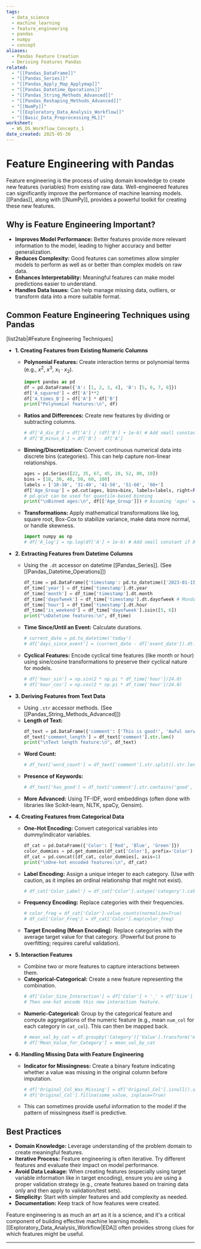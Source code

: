 ```yaml
---
tags:
  - data_science
  - machine_learning
  - feature_engineering
  - pandas
  - numpy
  - concept
aliases:
  - Pandas Feature Creation
  - Deriving Features Pandas
related:
  - "[[Pandas_DataFrame]]"
  - "[[Pandas_Series]]"
  - "[[Pandas_Apply_Map_Applymap]]"
  - "[[Pandas_Datetime_Operations]]"
  - "[[Pandas_String_Methods_Advanced]]"
  - "[[Pandas_Reshaping_Methods_Advanced]]"
  - "[[NumPy]]"
  - "[[Exploratory_Data_Analysis_Workflow]]"
  - "[[Basic_Data_Preprocessing_ML]]"
worksheet:
  - WS_DS_Workflow_Concepts_1
date_created: 2025-05-30
---
```

# Feature Engineering with Pandas

Feature engineering is the process of using domain knowledge to create new features (variables) from existing raw data. Well-engineered features can significantly improve the performance of machine learning models. [[Pandas]], along with [[NumPy]], provides a powerful toolkit for creating these new features.

## Why is Feature Engineering Important?
- **Improves Model Performance:** Better features provide more relevant information to the model, leading to higher accuracy and better generalization.
- **Reduces Complexity:** Good features can sometimes allow simpler models to perform as well as or better than complex models on raw data.
- **Enhances Interpretability:** Meaningful features can make model predictions easier to understand.
- **Handles Data Issues:** Can help manage missing data, outliers, or transform data into a more suitable format.

## Common Feature Engineering Techniques using Pandas

[list2tab|#Feature Engineering Techniques]
- **1. Creating Features from Existing Numeric Columns**
    - **Polynomial Features:** Create interaction terms or polynomial terms (e.g., $x^2$, $x^3$, $x_1 \cdot x_2$).
      ```python
      import pandas as pd
      df = pd.DataFrame({'A': [1, 2, 3, 4], 'B': [5, 6, 7, 8]})
      df['A_squared'] = df['A']**2
      df['A_times_B'] = df['A'] * df['B']
      print("Polynomial features:\n", df)
      ```
    - **Ratios and Differences:** Create new features by dividing or subtracting columns.
      ```python
      # df['A_div_B'] = df['A'] / (df['B'] + 1e-6) # Add small constant to avoid division by zero
      # df['B_minus_A'] = df['B'] - df['A']
      ```
    - **Binning/Discretization:** Convert continuous numerical data into discrete bins (categories). This can help capture non-linear relationships.
      ```python
      ages = pd.Series([22, 35, 67, 45, 28, 52, 80, 19])
      bins = [18, 30, 40, 50, 60, 100]
      labels = ['18-30', '31-40', '41-50', '51-60', '60+']
      df['Age_Group'] = pd.cut(ages, bins=bins, labels=labels, right=False)
      # pd.qcut can be used for quantile-based binning
      print("\nBinned ages:\n", df[['Age_Group']]) # Assuming 'ages' was a column in df or combined
      ```
    - **Transformations:** Apply mathematical transformations like log, square root, Box-Cox to stabilize variance, make data more normal, or handle skewness.
      ```python
      import numpy as np
      # df['A_log'] = np.log(df['A'] + 1e-6) # Add small constant if A can be 0
      ```

- **2. Extracting Features from Datetime Columns**
    - Using the `.dt` accessor on datetime [[Pandas_Series]]. (See [[Pandas_Datetime_Operations]])
      ```python
      df_time = pd.DataFrame({'timestamp': pd.to_datetime(['2023-01-15 10:30', '2023-03-20 18:45'])})
      df_time['year'] = df_time['timestamp'].dt.year
      df_time['month'] = df_time['timestamp'].dt.month
      df_time['dayofweek'] = df_time['timestamp'].dt.dayofweek # Monday=0, Sunday=6
      df_time['hour'] = df_time['timestamp'].dt.hour
      df_time['is_weekend'] = df_time['dayofweek'].isin([5, 6])
      print("\nDatetime features:\n", df_time)
      ```
    - **Time Since/Until an Event:** Calculate durations.
      ```python
      # current_date = pd.to_datetime('today')
      # df['days_since_event'] = (current_date - df['event_date']).dt.days
      ```
    - **Cyclical Features:** Encode cyclical time features (like month or hour) using sine/cosine transformations to preserve their cyclical nature for models.
      ```python
      # df['hour_sin'] = np.sin(2 * np.pi * df_time['hour']/24.0)
      # df['hour_cos'] = np.cos(2 * np.pi * df_time['hour']/24.0)
      ```

- **3. Deriving Features from Text Data**
    - Using `.str` accessor methods. (See [[Pandas_String_Methods_Advanced]])
    - **Length of Text:**
      ```python
      df_text = pd.DataFrame({'comment': ['This is good!', 'Awful service.', 'Okay']})
      df_text['comment_length'] = df_text['comment'].str.len()
      print("\nText length feature:\n", df_text)
      ```
    - **Word Count:**
      ```python
      # df_text['word_count'] = df_text['comment'].str.split().str.len()
      ```
    - **Presence of Keywords:**
      ```python
      # df_text['has_good'] = df_text['comment'].str.contains('good', case=False)
      ```
    - **More Advanced:** Using TF-IDF, word embeddings (often done with libraries like Scikit-learn, NLTK, spaCy, Gensim).

- **4. Creating Features from Categorical Data**
    - **One-Hot Encoding:** Convert categorical variables into dummy/indicator variables.
      ```python
      df_cat = pd.DataFrame({'Color': ['Red', 'Blue', 'Green']})
      color_dummies = pd.get_dummies(df_cat['Color'], prefix='Color') # See [[Pandas_Reshaping_Methods_Advanced]]
      df_cat = pd.concat([df_cat, color_dummies], axis=1)
      print("\nOne-hot encoded features:\n", df_cat)
      ```
    - **Label Encoding:** Assign a unique integer to each category. (Use with caution, as it implies an ordinal relationship that might not exist).
      ```python
      # df_cat['Color_Label'] = df_cat['Color'].astype('category').cat.codes
      ```
    - **Frequency Encoding:** Replace categories with their frequencies.
      ```python
      # color_freq = df_cat['Color'].value_counts(normalize=True)
      # df_cat['Color_Freq'] = df_cat['Color'].map(color_freq)
      ```
    - **Target Encoding (Mean Encoding):** Replace categories with the average target value for that category. (Powerful but prone to overfitting; requires careful validation).

- **5. Interaction Features**
    - Combine two or more features to capture interactions between them.
    - **Categorical-Categorical:** Create a new feature representing the combination.
      ```python
      # df['Color_Size_Interaction'] = df['Color'] + '_' + df['Size']
      # Then one-hot encode this new interaction feature.
      ```
    - **Numeric-Categorical:** Group by the categorical feature and compute aggregations of the numeric feature (e.g., mean `num_col` for each category in `cat_col`). This can then be mapped back.
      ```python
      # mean_val_by_cat = df.groupby('Category')['Value'].transform('mean')
      # df['Mean_Value_for_Category'] = mean_val_by_cat
      ```

- **6. Handling Missing Data with Feature Engineering**
    - **Indicator for Missingness:** Create a binary feature indicating whether a value was missing in the original column before imputation.
      ```python
      # df['Original_Col_Was_Missing'] = df['Original_Col'].isnull().astype(int)
      # df['Original_Col'].fillna(some_value, inplace=True)
      ```
    - This can sometimes provide useful information to the model if the pattern of missingness itself is predictive.

## Best Practices
- **Domain Knowledge:** Leverage understanding of the problem domain to create meaningful features.
- **Iterative Process:** Feature engineering is often iterative. Try different features and evaluate their impact on model performance.
- **Avoid Data Leakage:** When creating features (especially using target variable information like in target encoding), ensure you are using a proper validation strategy (e.g., create features based on training data only and then apply to validation/test sets).
- **Simplicity:** Start with simpler features and add complexity as needed.
- **Documentation:** Keep track of how features were created.

Feature engineering is as much an art as it is a science, and it's a critical component of building effective machine learning models. [[Exploratory_Data_Analysis_Workflow|EDA]] often provides strong clues for which features might be useful.

---